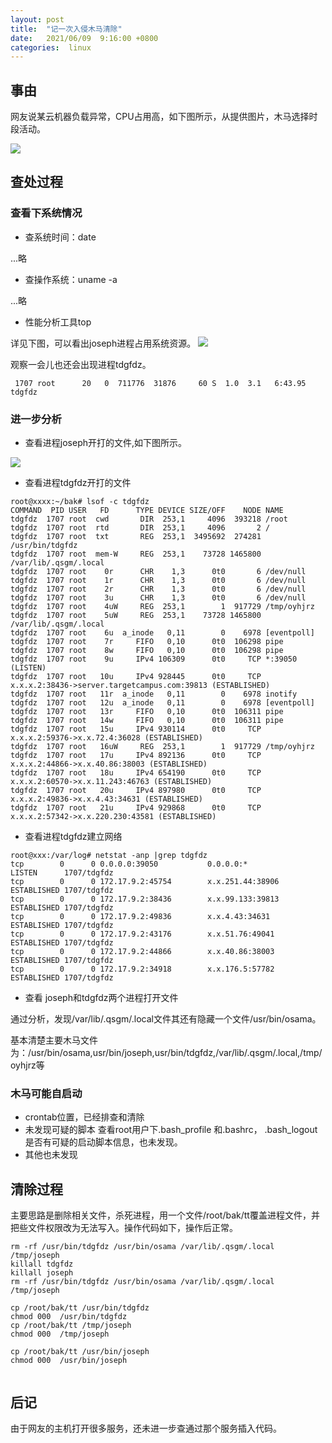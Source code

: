 ```yaml
---
layout: post
title:  "记一次入侵木马清除"
date:   2021/06/09  9:16:00 +0800
categories:  linux
---
```


## 事由

网友说某云机器负载异常，CPU占用高，如下图所示，从提供图片，木马选择时段活动。

![](/img/incident0102.png)



## 查处过程

### 查看下系统情况

- 查系统时间：date

...略

- 查操作系统：uname -a

...略

- 性能分析工具top

详见下图，可以看出joseph进程占用系统资源。
![](/img/incident0103.png)

观察一会儿也还会出现进程tdgfdz。
```
 1707 root      20   0  711776  31876     60 S  1.0  3.1   6:43.95 tdgfdz
```


### 进一步分析

- 查看进程joseph开打的文件,如下图所示。

![](/img/incident0104.png)


- 查看进程tdgfdz开打的文件
```
root@xxxx:~/bak# lsof -c tdgfdz
COMMAND  PID USER   FD      TYPE DEVICE SIZE/OFF    NODE NAME
tdgfdz  1707 root  cwd       DIR  253,1     4096  393218 /root
tdgfdz  1707 root  rtd       DIR  253,1     4096       2 /
tdgfdz  1707 root  txt       REG  253,1  3495692  274281 /usr/bin/tdgfdz
tdgfdz  1707 root  mem-W     REG  253,1    73728 1465800 /var/lib/.qsgm/.local
tdgfdz  1707 root    0r      CHR    1,3      0t0       6 /dev/null
tdgfdz  1707 root    1r      CHR    1,3      0t0       6 /dev/null
tdgfdz  1707 root    2r      CHR    1,3      0t0       6 /dev/null
tdgfdz  1707 root    3u      CHR    1,3      0t0       6 /dev/null
tdgfdz  1707 root    4uW     REG  253,1        1  917729 /tmp/oyhjrz
tdgfdz  1707 root    5uW     REG  253,1    73728 1465800 /var/lib/.qsgm/.local
tdgfdz  1707 root    6u  a_inode   0,11        0    6978 [eventpoll]
tdgfdz  1707 root    7r     FIFO   0,10      0t0  106298 pipe
tdgfdz  1707 root    8w     FIFO   0,10      0t0  106298 pipe
tdgfdz  1707 root    9u     IPv4 106309      0t0     TCP *:39050 (LISTEN)
tdgfdz  1707 root   10u     IPv4 928445      0t0     TCP x.x.x.2:38436->server.targetcampus.com:39813 (ESTABLISHED)
tdgfdz  1707 root   11r  a_inode   0,11        0    6978 inotify
tdgfdz  1707 root   12u  a_inode   0,11        0    6978 [eventpoll]
tdgfdz  1707 root   13r     FIFO   0,10      0t0  106311 pipe
tdgfdz  1707 root   14w     FIFO   0,10      0t0  106311 pipe
tdgfdz  1707 root   15u     IPv4 930114      0t0     TCP x.x.x.2:59376->x.x.72.4:36028 (ESTABLISHED)
tdgfdz  1707 root   16uW     REG  253,1        1  917729 /tmp/oyhjrz
tdgfdz  1707 root   17u     IPv4 892136      0t0     TCP x.x.x.2:44866->x.x.40.86:38003 (ESTABLISHED)
tdgfdz  1707 root   18u     IPv4 654190      0t0     TCP x.x.x.2:60570->x.x.11.243:46763 (ESTABLISHED)
tdgfdz  1707 root   20u     IPv4 897980      0t0     TCP x.x.x.2:49836->x.x.4.43:34631 (ESTABLISHED)
tdgfdz  1707 root   21u     IPv4 929868      0t0     TCP x.x.x.2:57342->x.x.220.230:43581 (ESTABLISHED)

```

- 查看进程tdgfdz建立网络
```
root@xxx:/var/log# netstat -anp |grep tdgfdz
tcp        0      0 0.0.0.0:39050           0.0.0.0:*               LISTEN      1707/tdgfdz
tcp        0      0 172.17.9.2:45754        x.x.251.44:38906     ESTABLISHED 1707/tdgfdz
tcp        0      0 172.17.9.2:38436        x.x.99.133:39813    ESTABLISHED 1707/tdgfdz
tcp        0      0 172.17.9.2:49836        x.x.4.43:34631       ESTABLISHED 1707/tdgfdz
tcp        0      0 172.17.9.2:43176        x.x.51.76:49041     ESTABLISHED 1707/tdgfdz
tcp        0      0 172.17.9.2:44866        x.x.40.86:38003     ESTABLISHED 1707/tdgfdz
tcp        0      0 172.17.9.2:34918        x.x.176.5:57782     ESTABLISHED 1707/tdgfdz
```


- 查看 joseph和tdgfdz两个进程打开文件

通过分析，发现/var/lib/.qsgm/.local文件其还有隐藏一个文件/usr/bin/osama。

基本清楚主要木马文件为：/usr/bin/osama,usr/bin/joseph,usr/bin/tdgfdz,/var/lib/.qsgm/.local,/tmp/oyhjrz等

### 木马可能自启动

- crontab位置，已经排查和清除
- 未发现可疑的脚本
查看root用户下.bash_profile 和.bashrc， .bash_logout是否有可疑的启动脚本信息，也未发现。
- 其他也未发现



## 清除过程

主要思路是删除相关文件，杀死进程，用一个文件/root/bak/tt覆盖进程文件，并把些文件权限改为无法写入。操作代码如下，操作后正常。

```
rm -rf /usr/bin/tdgfdz /usr/bin/osama /var/lib/.qsgm/.local  /tmp/joseph
killall tdgfdz
killall joseph
rm -rf /usr/bin/tdgfdz /usr/bin/osama /var/lib/.qsgm/.local  /tmp/joseph

cp /root/bak/tt /usr/bin/tdgfdz
chmod 000  /usr/bin/tdgfdz
cp /root/bak/tt /tmp/joseph
chmod 000  /tmp/joseph

cp /root/bak/tt /usr/bin/joseph
chmod 000  /usr/bin/joseph


```


## 后记

由于网友的主机打开很多服务，还未进一步查通过那个服务插入代码。

